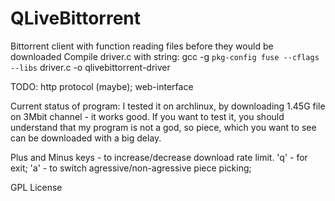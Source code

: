 QLiveBittorrent
===============


Bittorrent client with function reading files before they would be downloaded
Compile driver.c with string: gcc -g `pkg-config fuse --cflags --libs` driver.c -o qlivebittorrent-driver

TODO:
http protocol (maybe); web-interface

Current status of program:
I tested it on archlinux, by downloading 1.45G file on 3Mbit channel - it works good.
If you want to test it, you should understand that my program is not a god, so piece,
which you want to see can be downloaded with a big delay.

Plus and Minus keys - to increase/decrease download rate limit.
'q' - for exit;
'a' - to switch agressive/non-agressive piece picking;

GPL License
